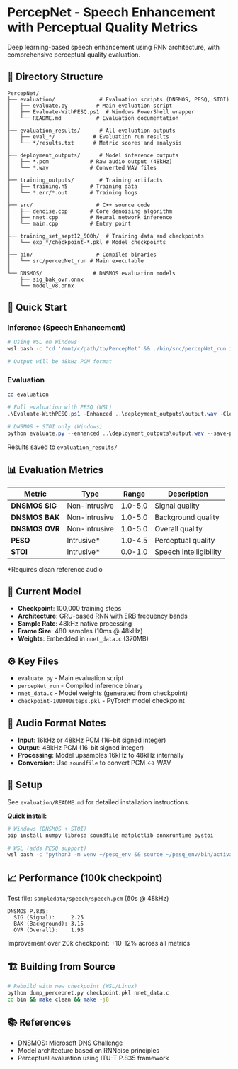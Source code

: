 # PercepNet - Speech Enhancement with Perceptual Quality Metrics

Deep learning-based speech enhancement using RNN architecture, with comprehensive perceptual quality evaluation.

## 📁 Directory Structure

```
PercepNet/
├── evaluation/              # Evaluation scripts (DNSMOS, PESQ, STOI)
│   ├── evaluate.py         # Main evaluation script
│   ├── Evaluate-WithPESQ.ps1  # Windows PowerShell wrapper
│   └── README.md           # Evaluation documentation
│
├── evaluation_results/      # All evaluation outputs
│   ├── eval_*/            # Evaluation run results
│   └── */results.txt      # Metric scores and analysis
│
├── deployment_outputs/      # Model inference outputs
│   ├── *.pcm             # Raw audio output (48kHz)
│   └── *.wav             # Converted WAV files
│
├── training_outputs/        # Training artifacts
│   ├── training.h5       # Training data
│   └── *.err/*.out       # Training logs
│
├── src/                    # C++ source code
│   ├── denoise.cpp       # Core denoising algorithm
│   ├── nnet.cpp          # Neural network inference
│   └── main.cpp          # Entry point
│
├── training_set_sept12_500h/  # Training data and checkpoints
│   └── exp_*/checkpoint-*.pkl # Model checkpoints
│
├── bin/                    # Compiled binaries
│   └── src/percepNet_run # Main executable
│
└── DNSMOS/                # DNSMOS evaluation models
    ├── sig_bak_ovr.onnx
    └── model_v8.onnx
```

## 🚀 Quick Start

### Inference (Speech Enhancement)

```bash
# Using WSL on Windows
wsl bash -c "cd '/mnt/c/path/to/PercepNet' && ./bin/src/percepNet_run input.pcm output.pcm"

# Output will be 48kHz PCM format
```

### Evaluation

```powershell
cd evaluation

# Full evaluation with PESQ (WSL)
.\Evaluate-WithPESQ.ps1 -Enhanced ..\deployment_outputs\output.wav -Clean reference.wav -SavePlots

# DNSMOS + STOI only (Windows)
python evaluate.py --enhanced ..\deployment_outputs\output.wav --save-plots
```

Results saved to `evaluation_results/`

## 📊 Evaluation Metrics

| Metric | Type | Range | Description |
|--------|------|-------|-------------|
| **DNSMOS SIG** | Non-intrusive | 1.0-5.0 | Signal quality |
| **DNSMOS BAK** | Non-intrusive | 1.0-5.0 | Background quality |
| **DNSMOS OVR** | Non-intrusive | 1.0-5.0 | Overall quality |
| **PESQ** | Intrusive* | 1.0-4.5 | Perceptual quality |
| **STOI** | Intrusive* | 0.0-1.0 | Speech intelligibility |

*Requires clean reference audio

## 🎯 Current Model

- **Checkpoint**: 100,000 training steps
- **Architecture**: GRU-based RNN with ERB frequency bands
- **Sample Rate**: 48kHz native processing
- **Frame Size**: 480 samples (10ms @ 48kHz)
- **Weights**: Embedded in `nnet_data.c` (370MB)

## ⚙️ Key Files

- `evaluate.py` - Main evaluation script
- `percepNet_run` - Compiled inference binary
- `nnet_data.c` - Model weights (generated from checkpoint)
- `checkpoint-100000steps.pkl` - PyTorch model checkpoint

## 📝 Audio Format Notes

- **Input**: 16kHz or 48kHz PCM (16-bit signed integer)
- **Output**: 48kHz PCM (16-bit signed integer)
- **Processing**: Model upsamples 16kHz to 48kHz internally
- **Conversion**: Use `soundfile` to convert PCM ↔ WAV

## 🔧 Setup

See `evaluation/README.md` for detailed installation instructions.

**Quick install:**
```bash
# Windows (DNSMOS + STOI)
pip install numpy librosa soundfile matplotlib onnxruntime pystoi

# WSL (adds PESQ support)
wsl bash -c "python3 -m venv ~/pesq_env && source ~/pesq_env/bin/activate && pip install numpy librosa soundfile matplotlib onnxruntime pystoi pesq"
```

## 📈 Performance (100k checkpoint)

Test file: `sampledata/speech/speech.pcm` (60s @ 48kHz)

```
DNSMOS P.835:
  SIG (Signal):     2.25
  BAK (Background): 3.15
  OVR (Overall):    1.93
```

Improvement over 20k checkpoint: +10-12% across all metrics

## 🏗️ Building from Source

```bash
# Rebuild with new checkpoint (WSL/Linux)
python dump_percepnet.py checkpoint.pkl nnet_data.c
cd bin && make clean && make -j8
```

## 📚 References

- DNSMOS: [Microsoft DNS Challenge](https://github.com/microsoft/DNS-Challenge)
- Model architecture based on RNNoise principles
- Perceptual evaluation using ITU-T P.835 framework
